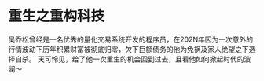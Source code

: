 # 重生之重构科技
吴乔松曾经是一名优秀的量化交易系统开发的程序员，在202N年因为一次意外的行情波动下历年积累财富被彻底归零，欠下巨额债务的他为免祸及家人绝望之下选择自杀。
天可怜见，给了他一次重生的机会回到过去，且看他如何掀起时代的波澜～
